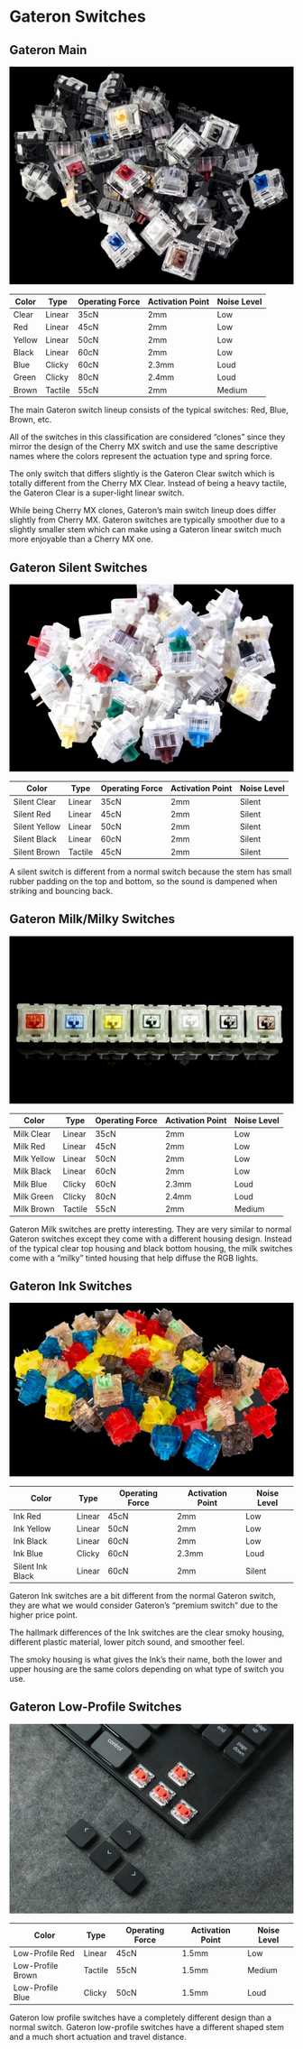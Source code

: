 # Gateron Switches

## Gateron Main
![](./gateron-main-switches.png ':size=700px')

| Color   | Type    | Operating Force | Activation Point | Noise Level |
|---------|---------|-----------------|------------------|-------------|
| Clear   | Linear  | 35cN            | 2mm              | Low         |
| Red     | Linear  | 45cN            | 2mm              | Low         |
| Yellow  | Linear  | 50cN            | 2mm              | Low         |
| Black   | Linear  | 60cN            | 2mm              | Low         |
| Blue    | Clicky  | 60cN            | 2.3mm            | Loud        |
| Green   | Clicky  | 80cN            | 2.4mm            | Loud        |
| Brown   | Tactile | 55cN            | 2mm              | Medium      |

The main Gateron switch lineup consists of the typical switches: Red, Blue, Brown, etc.

All of the switches in this classification are considered “clones” since they mirror the design of the Cherry MX switch and use the same descriptive names where the colors represent the actuation type and spring force.

The only switch that differs slightly is the Gateron Clear switch which is totally different from the Cherry MX Clear. Instead of being a heavy tactile, the Gateron Clear is a super-light linear switch.

While being Cherry MX clones, Gateron’s main switch lineup does differ slightly from Cherry MX. Gateron switches are typically smoother due to a slightly smaller stem which can make using a Gateron linear switch much more enjoyable than a Cherry MX one.

## Gateron Silent Switches
![](./gateron-silent-switches.png ':size=700px')

| Color         | Type    | Operating Force | Activation Point | Noise Level |
|---------------|---------|-----------------|------------------|-------------|
| Silent Clear  | Linear  | 35cN            | 2mm              | Silent      |
| Silent Red 	| Linear  | 45cN            | 2mm              | Silent      |
| Silent Yellow | Linear  | 50cN            | 2mm              | Silent      |
| Silent Black 	| Linear  |	60cN            | 2mm              | Silent      |
| Silent Brown 	| Tactile | 45cN            | 2mm              | Silent      |

A silent switch is different from a normal switch because the stem has small rubber padding on the top and bottom, so the sound is dampened when striking and bouncing back.

## Gateron Milk/Milky Switches
![](./gateron-milky-switches.png ':size=700px')

| Color         | Type    | Operating Force | Activation Point | Noise Level |
|---------------|---------|-----------------|------------------|-------------|
| Milk Clear    | Linear  | 35cN            | 2mm              | Low         |
| Milk Red      | Linear  | 45cN            | 2mm              | Low         |
| Milk Yellow   | Linear  | 50cN            | 2mm              | Low         |
| Milk Black    | Linear  | 60cN            | 2mm              | Low         |
| Milk Blue     | Clicky  | 60cN            | 2.3mm            | Loud        |
| Milk Green    | Clicky  | 80cN            | 2.4mm            | Loud        |
| Milk Brown    | Tactile | 55cN            | 2mm              | Medium      |

Gateron Milk switches are pretty interesting. They are very similar to normal Gateron switches except they come with a different housing design. Instead of the typical clear top housing and black bottom housing, the milk switches come with a “milky” tinted housing that help diffuse the RGB lights.

## Gateron Ink Switches
![](./gateron-ink-switches.png ':size=700px')

| Color            | Type    | Operating Force | Activation Point | Noise Level |
|------------------|---------|-----------------|------------------|-------------|
| Ink Red          | Linear  | 45cN            | 2mm              |	Low         |
| Ink Yellow       | Linear  | 50cN            | 2mm              |	Low         |
| Ink Black        | Linear  | 60cN            | 2mm              |	Low         |
| Ink Blue         | Clicky  | 60cN            | 2.3mm            |	Loud        |
| Silent Ink Black | Linear  | 60cN            | 2mm              |	Silent      |

Gateron Ink switches are a bit different from the normal Gateron switch, they are what we would consider Gateron’s “premium switch” due to the higher price point.

The hallmark differences of the Ink switches are the clear smoky housing, different plastic material, lower pitch sound, and smoother feel.

The smoky housing is what gives the Ink’s their name, both the lower and upper housing are the same colors depending on what type of switch you use.

## Gateron Low-Profile Switches
![](./gateron-low-profile-switches.png ':size=700px')

| Color             | Type    | Operating Force | Activation Point | Noise Level |
|-------------------|---------|-----------------|------------------|-------------|
| Low-Profile Red   | Linear  | 45cN            | 1.5mm            | Low         |
| Low-Profile Brown | Tactile | 55cN            | 1.5mm            | Medium      |
| Low-Profile Blue  | Clicky  | 50cN            | 1.5mm            | Loud        |

Gateron low profile switches have a completely different design than a normal switch. Gateron low-profile switches have a different shaped stem and a much short actuation and travel distance. 